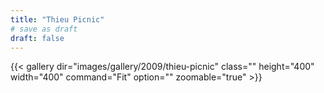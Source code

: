 ```yaml
---
title: "Thieu Picnic"
# save as draft
draft: false
---
```


{{< gallery dir="images/gallery/2009/thieu-picnic" class="" height="400" width="400" command="Fit" option="" zoomable="true" >}}
